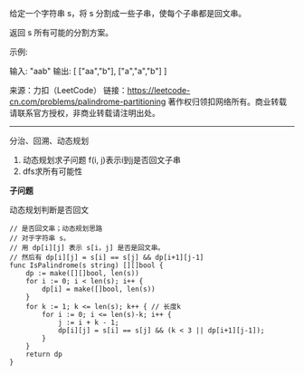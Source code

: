 给定一个字符串 s，将 s 分割成一些子串，使每个子串都是回文串。

返回 s 所有可能的分割方案。

示例:

输入: "aab"
输出:
[
  ["aa","b"],
  ["a","a","b"]
]

来源：力扣（LeetCode）
链接：https://leetcode-cn.com/problems/palindrome-partitioning
著作权归领扣网络所有。商业转载请联系官方授权，非商业转载请注明出处。

---

分治、回溯、动态规划

1. 动态规划求子问题 f(i, j)表示i到j是否回文子串
2. dfs求所有可能性


**子问题**

动态规划判断是否回文

```cgo
// 是否回文串；动态规划思路
// 对于字符串 s。
// 用 dp[i][j] 表示 s[i，j] 是否是回文串。
// 然后有 dp[i][j] = s[i] == s[j] && dp[i+1][j-1]
func IsPalindrome(s string) [][]bool {
	dp := make([][]bool, len(s))
	for i := 0; i < len(s); i++ {
		dp[i] = make([]bool, len(s))
	}
	for k := 1; k <= len(s); k++ { // 长度k
		for i := 0; i <= len(s)-k; i++ {
			j := i + k - 1;
			dp[i][j] = s[i] == s[j] && (k < 3 || dp[i+1][j-1]);
		}
	}
	return dp
}
```


